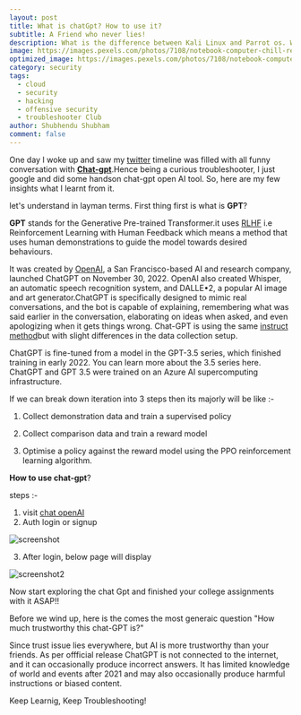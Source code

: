 ```yaml
---
layout: post
title: What is chatGpt? How to use it?
subtitle: A Friend who never lies!
description: What is the difference between Kali Linux and Parrot os. Which is good for beginers and pro in cyber security and why do we need both?
image: https://images.pexels.com/photos/7108/notebook-computer-chill-relax.jpg?auto=compress&cs=tinysrgb&w=1260&h=750&dpr=1
optimized_image: https://images.pexels.com/photos/7108/notebook-computer-chill-relax.jpg?auto=compress&cs=tinysrgb&w=1260&h=750&dpr=1
category: security
tags:
  - cloud
  - security
  - hacking
  - offensive security
  - troubleshooter Club
author: Shubhendu Shubham
comment: false
---
```


One day I woke up and saw my [twitter](https://twitter.com/myselfshubhendu) timeline was filled with all funny conversation with [**Chat-gpt**]().Hence being a curious troubleshooter, I just google and did some handson chat-gpt open AI tool. So, here are my few insights what I learnt from it.

let's understand in layman terms. First thing first is what is **GPT**? 

**GPT** stands for the Generative Pre-trained Transformer.it uses [RLHF](https://huggingface.co/blog/rlhf) i.e Reinforcement Learning with Human Feedback  which means a method that uses human demonstrations to guide the model towards desired behaviours.

It was created by [OpenAI](https://openai.com), a San Francisco-based AI and research company, launched ChatGPT on November 30, 2022. OpenAI also created Whisper, an automatic speech recognition system, and DALLE•2, a popular AI image and art generator.ChatGPT is specifically designed to mimic real conversations, and the bot is capable of explaining, remembering what was said earlier in the conversation, elaborating on ideas when asked, and even apologizing when it gets things wrong. Chat-GPT is using the same [instruct method](https://openai.com/blog/instruction-following/)but with slight differences in the data collection setup.

ChatGPT is fine-tuned from a model in the GPT-3.5 series, which finished training in early 2022. You can learn more about the 3.5 series here. ChatGPT and GPT 3.5 were trained on an Azure AI supercomputing infrastructure.

If we can break down iteration into 3 steps then its majorly will be like :- 

1. Collect demonstration data and train a supervised policy 

2. Collect comparison data and train a reward model

3. Optimise a policy against the reward model using the PPO reinforcement learning algorithm.

**How to use chat-gpt**?


steps :- 

1. visit [chat openAI](https://chat.openai.com/)
2. Auth login or signup 

![screenshot](https://res.cloudinary.com/hugs4bugs/image/upload/v1671909453/linux/chat_a5nodg.png)

3. After login, below page will display

![screenshot2](https://res.cloudinary.com/hugs4bugs/image/upload/v1671909578/linux/c2_b6kk1d.png)

Now start exploring the chat Gpt and finished your college assignments with it ASAP!!

Before we wind up, here is the comes the most generaic question "How much trustworthy this chat-GPT is?"

Since trust issue lies everywhere, but AI is more trustworthy than your friends. As per offficial release 
ChatGPT is not connected to the internet, and it can occasionally produce incorrect answers. It has limited knowledge of world and events after 2021 and may also occasionally produce harmful instructions or biased content.


Keep Learnig, Keep Troubleshooting!